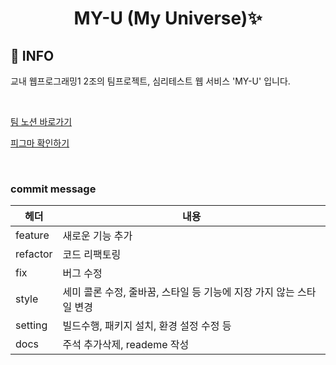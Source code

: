 <h1 align='center'>
    MY-U (My Universe)✨
</h1>

## 📢 INFO

교내 웹프로그래밍1 2조의 팀프로젝트, 심리테스트 웹 서비스 'MY-U' 입니다.

<br>

[팀 노션 바로가기](https://www.notion.so/8ce3c3bc7e994704aa9f20ab64dfc176?v=0b09360015424035a44a1900b542f6d0)
<br>

[피그마 확인하기](https://www.figma.com/file/WIF1NJ6wkkv0KnbFUdyF0P/my-u?type=design&node-id=0%3A1&t=8sxkQdmGZrplbnXk-1)

<br>

### commit message

| 헤더     | 내용                                                                |
| -------- | ------------------------------------------------------------------- |
| feature  | 새로운 기능 추가                                                    |
| refactor | 코드 리팩토링                                                       |
| fix      | 버그 수정                                                           |
| style    | 세미 콜론 수정, 줄바꿈, 스타일 등 기능에 지장 가지 않는 스타일 변경 |
| setting  | 빌드수행, 패키지 설치, 환경 설정 수정 등                            |
| docs     | 주석 추가삭제, reademe 작성                                         |
